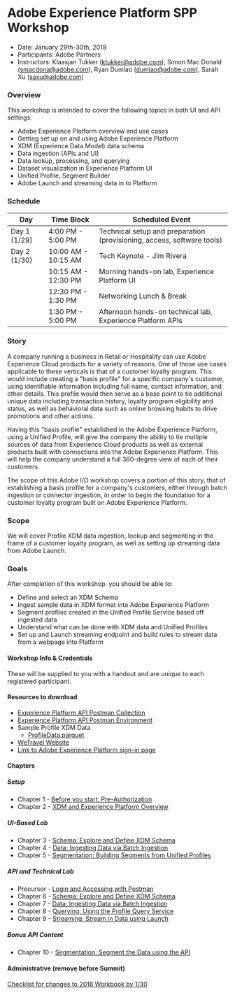 # Adobe Experience Platform SPP Workshop

- Date: January 29th-30th, 2019
- Participants: Adobe Partners
- Instructors: Klaasjan Tukker (ktukker@adobe.com), Simon Mac Donald (smacdona@adobe.com), Ryan Dumlao (dumlao@adobe.com), Sarah Xu (saxu@adobe.com)

### Overview

This workshop is intended to cover the following topics in both UI and API settings:

- Adobe Experience Platform overview and use cases
- Getting set up on and using Adobe Experience Platform
- XDM (Experience Data Model) data schema
- Data ingestion (APIs and UI)
- Data lookup, processing, and querying
- Dataset visualization in Experience Platform UI
- Unified Profile, Segment Builder
- Adobe Launch and streaming data in to Platform

### Schedule

|Day|Time Block|Scheduled Event|
|---|----------|-----|
|Day 1 (1/29)|4:00 PM - 5:00 PM|Technical setup and preparation (provisioning, access, software tools)|
|Day 2 (1/30)|10:00 AM - 10:15 AM|Tech Keynote - Jim Rivera|
||10:15 AM - 12:30 PM|Morning hands-on lab, Experience Platform UI|
||12:30 PM - 1:30 PM|Networking Lunch & Break|
||1:30 PM - 5:00 PM|Afternoon hands-on technical lab, Experience Platform APIs|

### Story

A company running a business in Retail or Hospitality can use Adobe Experience Cloud products for a variety of reasons. One of those use cases applicable to these verticals is that of a customer loyalty program. This would include creating a "basis profile" for a specific company's customer, using identifiable information including full name, contact information, and other details. This profile would then serve as a base point to tie additional unique data including transaction history, loyalty program eligibility and status, as well as behavioral data such as online browsing habits to drive promotions and other actions.

Having this "basis profile" established in the Adobe Experience Platform, using a Unified Profile, will give the company the ability to tie multiple sources of data from Experience Cloud products as well as external products built with connections into the Adobe Experience Platform. This will help the company understand a full 360-degree view of each of their customers.

The scope of this Adobe I/O workshop covers a portion of this story, that of establishing a basis profile for a company's customers, either through batch ingestion or connector ingestion, in order to begin the foundation for a customer loyalty program built on Adobe Experience Platform.

### Scope

We will cover Profile XDM data ingestion, lookup and segmenting in the frame of a customer loyalty program, as well as setting up streaming data from Adobe Launch.

### Goals

After completion of this workshop. you should be able to:

- Define and select an XDM Schema
- Ingest sample data in XDM format into Adobe Experience Platform
- Segment profiles created in the Unified Profile Service based off ingested data
- Understand what can be done with XDM data and Unified Profiles
- Set up and Launch streaming endpoint and build rules to stream data from a webpage into Platform

#### Workshop Info & Credentials

These will be supplied to you with a handout and are unique to each registered participant.

#### Resources to download

- [Experience Platform API Postman Collection](postman/PlatformSupport.postman_collection.json)
- [Experience Platform API Postman Environment](postman/PlatformSupport.postman_environment.json)
- Sample Profile XDM Data
  - [ProfileData.parquet](data/ProfileDataSample.parquet)
- [WeTravel Website](data/WeTravel-local.zip)
- [Link to Adobe Experience Platform sign-in page](https://platform.adobe.com)

#### Chapters

##### Setup

- Chapter 1 - [Before you start: Pre-Authorization](chapters/chapter-1.md)
- Chapter 2 - [XDM and Experience Platform Overview](chapters/chapter-2.md)

##### UI-Based Lab

- Chapter 3 - [Schema: Explore and Define XDM Schema](chapters/chapter-3.md)
- Chapter 4 - [Data: Ingesting Data via Batch Ingestion](chapters/chapter-4.md)
- Chapter 5 - [Segmentation: Building Segments from Unified Profiles](chapters/chapter-5.md)

##### API and Technical Lab

- Precursor - [Login and Accessing with Postman](chapters/chapter-6-precursor.md)
- Chapter 6 - [Schema: Explore and Define XDM Schema](chapters/chapter-6.md)
- Chapter 7 - [Data: Ingesting Data via Batch Ingestion](chapters/chapter-7.md)
- Chapter 8 - [Querying: Using the Profile Query Service](chapters/chapter-8.md)
- Chapter 9 - [Streaming: Stream in Data using Launch](chapters/chapter-9.md)

##### Bonus API Content

- Chapter 10 - [Segmentation: Segment the Data using the API](chapters/chapter-10.md)

#### Administrative (remove before Summit)

[Checklist for changes to 2018 Workbook by 1/30](new-layout.md)
